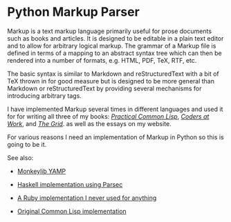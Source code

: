 Python Markup Parser
====================

Markup is a text markup language primarily useful for prose documents such as
books and articles. It is designed to be editable in a plain text editor and to
allow for arbitrary logical markup. The grammar of a Markup file is defined in
terms of a mapping to an abstract syntax tree which can then be rendered into a
number of formats, e.g. HTML, PDF, TeX, RTF, etc.

The basic syntax is similar to Markdown and reStructuredText with a bit of TeX
thrown in for good measure but is designed to be more general than Markdown or
reStructuredText by providing several mechanisms for introducing arbitrary tags.

I have implemented Markup several times in different languages and used it for
for writing all three of my books: _[Practical Common
Lisp](http://www.gigamonkeys.com/book/)_, _[Coders at
Work](http://www.codersatwork.com/)_, and _[The
Grid](https://www.amazon.com/gp/product/B072K1JM33/ref=as_li_tl?ie=UTF8&tag=gigamonkeys-20&camp=1789&creative=9325&linkCode=as2&creativeASIN=B072K1JM33&linkId=a276d7ed7eda8c1d56059b8e07273dca)_.
as well as the essays on my website.

For various reasons I need an implementation of Markup in Python so this is
going to be it.

See also:

* [Monkeylib YAMP](https://github.com/gigamonkey/monkeylib/tree/main/yamp)

* [Haskell implementation using Parsec](https://github.com/gigamonkey/haskell-markup)

* [A Ruby implementation I never used for anything](https://github.com/gigamonkey/markup)

* [Original Common Lisp implementation](https://github.com/gigamonkey/monkeylib-markup)

